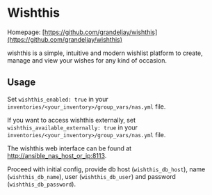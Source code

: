 # Wishthis

Homepage: [https://github.com/grandeljay/wishthis](https://github.com/grandeljay/wishthis)

wishthis is a simple, intuitive and modern wishlist platform to create, manage and view your wishes for any kind of occasion.

## Usage

Set `wishthis_enabled: true` in your `inventories/<your_inventory>/group_vars/nas.yml` file.

If you want to access wishthis externally, set `wishthis_available_externally: true` in your `inventories/<your_inventory>/group_vars/nas.yml` file.

The wishthis web interface can be found at [http://ansible_nas_host_or_ip:8113](http://ansible_nas_host_or_ip:8113).

Proceed with initial config, provide db host (`wishthis_db_host`), name (`wishthis_db_name`), user (`wishthis_db_user`) and password (`wishthis_db_password`).
